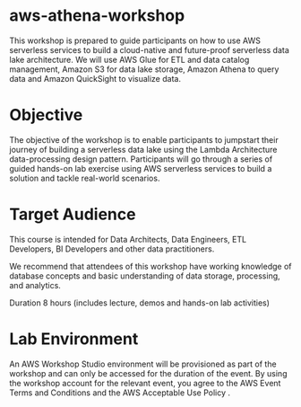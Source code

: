 # aws-athena-workshop

This workshop is prepared to guide participants on how to use AWS serverless services to build a cloud-native and future-proof serverless data lake architecture. We will use AWS Glue for ETL and data catalog management, Amazon S3 for data lake storage, Amazon Athena to query data and Amazon QuickSight to visualize data.

# Objective
The objective of the workshop is to enable participants to jumpstart their journey of building a serverless data lake using the Lambda Architecture data-processing design pattern. Participants will go through a series of guided hands-on lab exercise using AWS serverless services to build a solution and tackle real-world scenarios.

# Target Audience
This course is intended for Data Architects, Data Engineers, ETL Developers, BI Developers and other data practitioners.

We recommend that attendees of this workshop have working knowledge of database concepts and basic understanding of data storage, processing, and analytics.

Duration
8 hours (includes lecture, demos and hands-on lab activities)

# Lab Environment
An AWS Workshop Studio environment will be provisioned as part of the workshop and can only be accessed for the duration of the event. By using the workshop account for the relevant event, you agree to the AWS Event Terms and Conditions  and the AWS Acceptable Use Policy .
